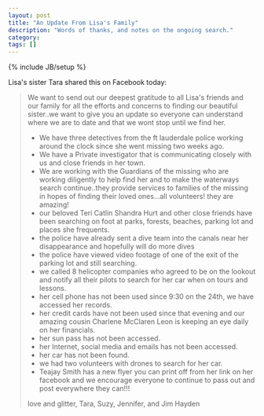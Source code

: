 ```yaml
---
layout: post
title: "An Update From Lisa's Family"
description: "Words of thanks, and notes on the ongoing search."
category: 
tags: []
---
```

{% include JB/setup %}

Lisa's sister Tara shared this on Facebook today:

> We want to send out our deepest gratitude to all Lisa's friends and our family for all the efforts and concerns to finding our beautiful sister..we want to give you an update so everyone can understand where we are to date and that we wont stop until we find her.
> 
> - We have three detectives from the ft lauderdale police working around the clock since she went missing two weeks ago.
> - We have a Private investigator that is communicating closely with us and close friends in her town.
> - We are working with the Guardians of the missing who are working diligently to help find her and to make the waterways search continue..they provide services to families of the missing in hopes of finding their loved ones...all volunteers! they are amazing!
> - our beloved Teri Catlin Shandra Hurt and other close friends have been searching on foot at parks, forests, beaches, parking lot and places she frequents.
> - the police have already sent a dive team into the canals near her disappearance and hopefully will do more dives
> - the police have viewed video footage of one of the exit of the parking lot and still searching.
> - we called 8 helicopter companies who agreed to be on the lookout and notify all their pilots to search for her car when on tours and lessons.
> - her cell phone has not been used since 9:30 on the 24th, we have accessed her records.
> - her credit cards have not been used since that evening and our amazing cousin Charlene McClaren Leon is keeping an eye daily on her financials.
> - her sun pass has not been accessed.
> - her Internet, social media and emails has not been accessed.
> - her car has not been found.
> - we had two volunteers with drones to search for her car.
> - Teajay Smith has a new flyer you can print off from her link on her facebook and we encourage everyone to continue to pass out and post everywhere they can!!!
> 
> love and glitter, 
> Tara, Suzy, Jennifer, and Jim Hayden

